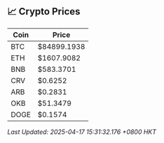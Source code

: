 ## 📈 Crypto Prices

| Coin | Price |
| ---- | ----- |
| BTC | $84899.1938 |
| ETH | $1607.9082 |
| BNB | $583.3701 |
| CRV | $0.6252 |
| ARB | $0.2831 |
| OKB | $51.3479 |
| DOGE | $0.1574 |

_Last Updated: 2025-04-17 15:31:32.176 +0800 HKT_